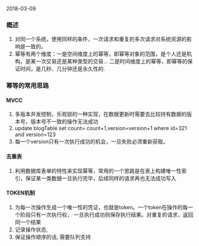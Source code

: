 2018-03-09

### 概述
1. 对同一个系统，使用同样的条件，一次请求和重复的多次请求对系统资源的影响是一致的。
2. 幂等有两个维度：一是空间维度上的幂等，即幂等对象的范围，是个人还是机构，是某一次交易还是某种类型的交易...
二是时间维度上的幂等，即幂等的保证时间，是几秒、几分钟还是永久性的.

### 幂等的常用思路

#### MVCC
1. 多版本并发控制，乐观锁的一种实现，在数据更新时需要去比较持有数据的版本号，版本号不一致的操作无法成功
2. update blogTable set count= count+1,version=version+1 where id=321 and version=123 
3. 每一个version只有一次执行成功的机会，一旦失败必须重新获取。

#### 去重表
1. 利用数据库表单的特性来实现幂等，常用的一个思路是在表上构建唯一性索引，保证某一类数据一旦执行完毕，后续同样的请求再也无法成功写入

#### TOKEN机制
1. 为每一次操作生成一个唯一性的凭证，也就是token。一个token在操作的每一个阶段只有一次执行权，
一旦执行成功则保存执行结果。对重复的请求，返回同一个结果
2. 记录操作状态, 
3. 保证操作顺序的话, 需要队列支持 
